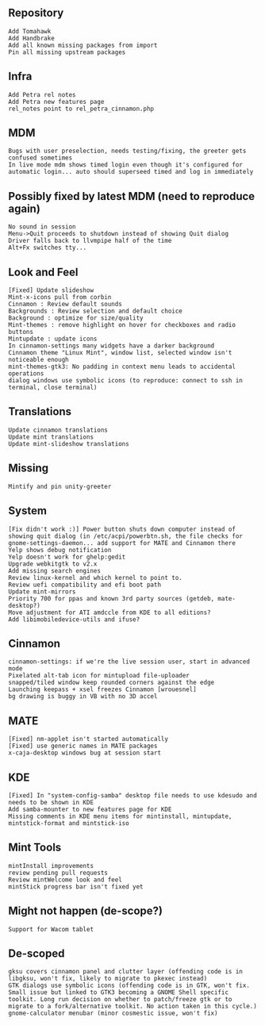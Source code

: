 Repository
----------
	Add Tomahawk
	Add Handbrake
	Add all known missing packages from import
	Pin all missing upstream packages
	
Infra	
-----
	Add Petra rel notes
	Add Petra new features page
	rel_notes point to rel_petra_cinnamon.php
	
MDM
---	
	Bugs with user preselection, needs testing/fixing, the greeter gets confused sometimes
	In live mode mdm shows timed login even though it's configured for automatic login... auto should superseed timed and log in immediately

Possibly fixed by latest MDM (need to reproduce again)
-------------------------------------------------------	
	No sound in session
	Menu->Quit proceeds to shutdown instead of showing Quit dialog
	Driver falls back to llvmpipe half of the time
	Alt+Fx switches tty...	
	
Look and Feel
-------------	
	[Fixed] Update slideshow
	Mint-x-icons pull from corbin	
	Cinnamon : Review default sounds
	Backgrounds : Review selection and default choice
	Background : optimize for size/quality
	Mint-themes : remove highlight on hover for checkboxes and radio buttons
	Mintupdate : update icons
	In cinnamon-settings many widgets have a darker background
	Cinnamon theme "Linux Mint", window list, selected window isn't noticeable enough
	mint-themes-gtk3: No padding in context menu leads to accidental operations
	dialog windows use symbolic icons (to reproduce: connect to ssh in terminal, close terminal)

Translations
------------
	Update cinnamon translations
	Update mint translations
	Update mint-slideshow translations
	
Missing
-------
	Mintify and pin unity-greeter	
	
System
------	
	[Fix didn't work :)] Power button shuts down computer instead of showing quit dialog (in /etc/acpi/powerbtn.sh, the file checks for gnome-settings-daemon... add support for MATE and Cinnamon there	
	Yelp shows debug notification
	Yelp doesn't work for ghelp:gedit	
	Upgrade webkitgtk to v2.x	
	Add missing search engines
	Review linux-kernel and which kernel to point to.
	Review uefi compatibility and efi boot path
	Update mint-mirrors
	Priority 700 for ppas and known 3rd party sources (getdeb, mate-desktop?)	
	Move adjustment for ATI amdccle from KDE to all editions?	
	Add libimobiledevice-utils and ifuse?	
	
Cinnamon
--------
	cinnamon-settings: if we're the live session user, start in advanced mode	
	Pixelated alt-tab icon for mintupload file-uploader
	snapped/tiled window keep rounded corners against the edge
	Launching keepass + xsel freezes Cinnamon [wrouesnel]	
	bg drawing is buggy in VB with no 3D accel
	
MATE
----
	[Fixed] nm-applet isn't started automatically
	[Fixed] use generic names in MATE packages
	x-caja-desktop windows bug at session start	

KDE
---
	[Fixed] In "system-config-samba" desktop file needs to use kdesudo and needs to be shown in KDE
	Add samba-mounter to new features page for KDE
	Missing comments in KDE menu items for mintinstall, mintupdate, mintstick-format and mintstick-iso
	
Mint Tools
----------
	mintInstall improvements
	review pending pull requests
	Review mintWelcome look and feel
	mintStick progress bar isn't fixed yet

Might not happen (de-scope?)
----------------------------	
	Support for Wacom tablet

De-scoped
---------
	gksu covers cinnamon panel and clutter layer (offending code is in libgksu, won't fix, likely to migrate to pkexec instead)
	GTK dialogs use symbolic icons (offending code is in GTK, won't fix. Small issue but linked to GTK3 becoming a GNOME Shell specific toolkit. Long run decision on whether to patch/freeze gtk or to migrate to a fork/alternative toolkit. No action taken in this cycle.)
	gnome-calculator menubar (minor cosmestic issue, won't fix)

